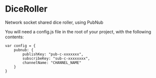 # DiceRoller
Network socket shared dice roller, using PubNub

You will need a config.js file in the root of your project, with the following contents:

```
var config = {
    pubnub: {
        publishKey: "pub-c-xxxxxxx",
        subscribeKey: "sub-c-xxxxxxxx",
        channelName: "CHANNEL_NAME"
    }
}
```